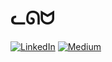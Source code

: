 # ᓚᘏᗢ<br>
[![LinkedIn](https://img.shields.io/badge/LinkedIn-%230077B5.svg?logo=linkedin&logoColor=white)](www.linkedin.com/in/arif-mammadov-892604299) [![Medium](https://img.shields.io/badge/Medium-12100E?logo=medium&logoColor=white)](https://medium.com/@Arif520gg)





